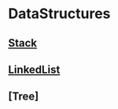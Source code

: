 # DataStructures

## [Stack](https://github.com/xahinds2/DataStructures/blob/main/01_stack.md)
## [LinkedList](https://github.com/xahinds2/DataStructures/blob/main/02_linked_list.md)
## [Tree]
